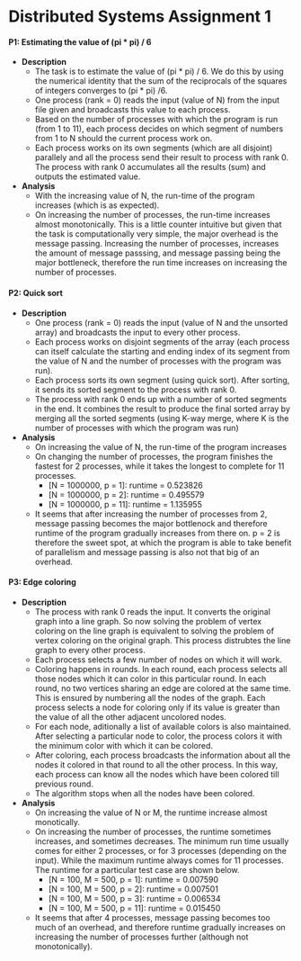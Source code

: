 # Distributed Systems Assignment 1
#### P1: Estimating the value of (pi * pi) / 6
- **Description**
    - The task is to estimate the value of (pi * pi) / 6. We do this by using the numerical identity that the sum of the reciprocals of the squares of integers converges to (pi * pi) /6.
    - One process (rank = 0) reads the input (value of N) from the input file given and broadcasts this value to each process.
    - Based on the number of processes with which the program is run (from 1 to 11), each process decides on which segment of numbers from 1 to N should the current process work on.
    - Each process works on its own segments (which are all disjoint) parallely and all the process send their result to process with rank 0. The process with rank 0 accumulates all the results (sum) and outputs the estimated value.
- **Analysis**
    - With the increasing value of N, the run-time of the program increases (which is as expected).
    - On increasing the number of processes, the run-time increases almost monotonically. This is a little counter intuitive but given that the task is computationally very simple, the major overhead is the message passing. Increasing the number of processes, increases the amount of message passsing, and message passing being the major bottleneck, therefore the run time increases on increasing the number of processes.
#### P2: Quick sort
- **Description**
    - One process (rank = 0) reads the input (value of N and the unsorted array) and broadcasts the input to every other process.
    - Each process works on disjoint segments of the array (each process can itself calculate the starting and ending index of its segment from the value of N and the number of processes with the program was run).
    - Each process sorts its own segment (using quick sort). After sorting, it sends its sorted segment to the process with rank 0.
    - The process with rank 0 ends up with a number of sorted segments in the end. It combines the result to produce the final sorted array by merging all the sorted segments (using K-way merge, where K is the number of processes with which the program was run)
- **Analysis**
    - On increasing the value of N, the run-time of the program increases
    - On changing the number of processes, the program finishes the fastest for 2 processes, while it takes the longest to complete for 11 processes.
        - [N = 1000000, p = 1]: runtime = 0.523826 
        - [N = 1000000, p = 2]: runtime = 0.495579
        - [N = 1000000, p = 11]: runtime = 1.135955
    - It seems that after increasing the number of processes from 2, message passing becomes the major bottlenock and therefore runtime of the program gradually increases from there on. p = 2 is therefore the sweet spot, at which the program is able to take benefit of parallelism and message passing is also not that big of an overhead.

#### P3: Edge coloring
- **Description**
    - The process with rank 0 reads the input. It converts the original graph into a line graph. So now solving the problem of vertex coloring on the line graph is equivalent to solving the problem of vertex coloring on the original graph. This process distrubtes the line graph to every other process.
    - Each process selects a few number of nodes on which it will work.
    - Coloring happens in rounds. In each round, each process selects all those nodes which it can color in this particular round. In each round, no two vertices sharing an edge are colored at the same time. This is ensured by numbering all the nodes of the graph. Each process selects a node for coloring only if its value is greater than the value of all the other adjacent uncolored nodes.
    - For each node, aditionally a list of available colors is also maintained. After selecting a particular node to color, the process colors it with the minimum color with which it can be colored.
    - After coloring, each process broadcasts the information about all the nodes it colored in that round to all the other process. In this way, each process can know all the nodes which have been colored till previous round.
    - The algorithm stops when all the nodes have been colored.
- **Analysis**
    - On increasing the value of N or M, the runtime increase almost monotically.
    - On increasing the number of processes, the runtime sometimes increases, and sometimes decreases. The minimum run time usually comes for either 2 processes, or for 3 processes (depending on the input). While the maximum runtime always comes for 11 processes. The runtime for a particular test case are shown below.
        - [N = 100, M = 500, p = 1]: runtime = 0.007590
        - [N = 100, M = 500, p = 2]: runtime = 0.007501
        - [N = 100, M = 500, p = 3]: runtime = 0.006534
        - [N = 100, M = 500, p = 11]: runtime = 0.015450
    - It seems that after 4 processes, message passing becomes too much of an overhead, and therefore runtime gradually increases on increasing the number of processes further (although not monotonically).

